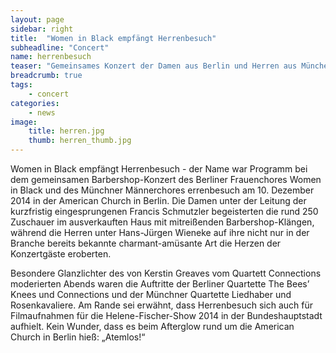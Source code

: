 ```yaml
---
layout: page
sidebar: right
title:  "Women in Black empfängt Herrenbesuch"
subheadline: "Concert"
name: herrenbesuch
teaser: "Gemeinsames Konzert der Damen aus Berlin und Herren aus München in der Bundeshauptstadt"
breadcrumb: true
tags:
    - concert
categories:
    - news
image:
    title: herren.jpg
    thumb: herren_thumb.jpg
---
```

Women in Black empfängt Herrenbesuch - der Name war Programm bei dem gemeinsamen Barbershop-Konzert des Berliner Frauenchores Women in Black und des Münchner Männerchores errenbesuch am 10. Dezember 2014 in der American Church in Berlin. Die Damen unter der Leitung der kurzfristig eingesprungenen Francis Schmutzler begeisterten die rund 250 Zuschauer im ausverkauften Haus mit mitreißenden Barbershop-Klängen, während die Herren unter Hans-Jürgen Wieneke auf ihre nicht nur in der Branche bereits bekannte charmant-amüsante Art die Herzen der Konzertgäste eroberten. 

Besondere Glanzlichter des von Kerstin Greaves vom Quartett Connections moderierten Abends waren die Auftritte der Berliner Quartette The Bees’ Knees und Connections und der Münchner Quartette Liedhaber und Rosenkavaliere. Am Rande sei erwähnt, dass Herrenbesuch sich auch für Filmaufnahmen für die Helene-Fischer-Show 2014 in der Bundeshauptstadt aufhielt. Kein Wunder, dass es beim Afterglow rund um die American Church in Berlin hieß: „Atemlos!“
